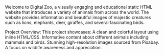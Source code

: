 Welcome to Digital Zoo, a visually engaging and educational static HTML website that introduces a variety of animals from across the world. The website provides information and beautiful images of majestic creatures such as lions, elephants, deer, giraffes, and several fascinating birds.

Project Overview:
This project showcases:
A clean and colorful layout using inline HTML/CSS.
Informative content about different animals including mammals and birds.
Stunning high-resolution images sourced from Pixabay.
A focus on wildlife awareness and appreciation.
